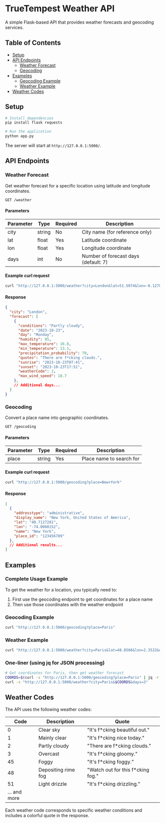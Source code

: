# TrueTempest Weather API

A simple Flask-based API that provides weather forecasts and geocoding services.

## Table of Contents
- [Setup](#setup)
- [API Endpoints](#api-endpoints)
  - [Weather Forecast](#weather-forecast)
  - [Geocoding](#geocoding)
- [Examples](#examples)
  - [Geocoding Example](#geocoding-example)
  - [Weather Example](#weather-example)
- [Weather Codes](#weather-codes)

## Setup

```bash
# Install dependencies
pip install flask requests

# Run the application
python app.py
```

The server will start at `http://127.0.0.1:5000/`.

## API Endpoints

### Weather Forecast

Get weather forecast for a specific location using latitude and longitude coordinates.

```
GET /weather
```

#### Parameters

| Parameter | Type   | Required | Description                                 |
|-----------|--------|----------|---------------------------------------------|
| city      | string | No       | City name (for reference only)              |
| lat       | float  | Yes      | Latitude coordinate                         |
| lon       | float  | Yes      | Longitude coordinate                        |
| days      | int    | No       | Number of forecast days (default: 7)        |

#### Example curl request

```bash
curl "http://127.0.0.1:5000/weather?city=London&lat=51.5074&lon=-0.1278&days=3"
```

#### Response

```json
{
  "city": "London",
  "forecast": [
    {
      "conditions": "Partly cloudy",
      "date": "2023-10-23",
      "day": "Monday",
      "humidity": 85,
      "max_temperature": 16.8,
      "min_temperature": 13.1,
      "precipitation_probability": 70,
      "quotes": "There are f*cking clouds.",
      "sunrise": "2023-10-23T07:41",
      "sunset": "2023-10-23T17:51",
      "weatherCode": 2,
      "max_wind_speed": 18.7
    },
    // Additional days...
  ]
}
```

### Geocoding

Convert a place name into geographic coordinates.

```
GET /geocoding
```

#### Parameters

| Parameter | Type   | Required | Description                                 |
|-----------|--------|----------|---------------------------------------------|
| place     | string | Yes      | Place name to search for                    |

#### Example curl request

```bash
curl "http://127.0.0.1:5000/geocoding?place=New+York"
```

#### Response

```json
[
  {
    "addresstype": "administrative",
    "display_name": "New York, United States of America",
    "lat": "40.7127281",
    "lon": "-74.0060152",
    "name": "New York",
    "place_id": "123456789"
  },
  // Additional results...
]
```

## Examples

### Complete Usage Example

To get the weather for a location, you typically need to:

1. First use the geocoding endpoint to get coordinates for a place name
2. Then use those coordinates with the weather endpoint

### Geocoding Example

```bash
curl "http://127.0.0.1:5000/geocoding?place=Paris"
```

### Weather Example

```bash
curl "http://127.0.0.1:5000/weather?city=Paris&lat=48.8566&lon=2.3522&days=5"
```

### One-liner (using jq for JSON processing)

```bash
# Get coordinates for Paris, then get weather forecast
COORDS=$(curl -s "http://127.0.0.1:5000/geocoding?place=Paris" | jq -r '.[0] | "lat=\(.lat)&lon=\(.lon)"') && \
curl -s "http://127.0.0.1:5000/weather?city=Paris&$COORDS&days=3"
```

## Weather Codes

The API uses the following weather codes:

| Code | Description                     | Quote                                |
|------|---------------------------------|--------------------------------------|
| 0    | Clear sky                       | "It's f*cking beautiful out."        |
| 1    | Mainly clear                    | "It's f*cking nice today."           |
| 2    | Partly cloudy                   | "There are f*cking clouds."          |
| 3    | Overcast                        | "It's f*cking gloomy."               |
| 45   | Foggy                           | "It's f*cking foggy."                |
| 48   | Depositing rime fog             | "Watch out for this f*cking fog."    |
| 51   | Light drizzle                   | "It's f*cking drizzling."            |
| ... and more

Each weather code corresponds to specific weather conditions and includes a colorful quote in the response.
